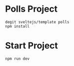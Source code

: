 # Polls Project

```
degit sveltejs/template polls
npm install
```

# Start Project

```
npm run dev
```